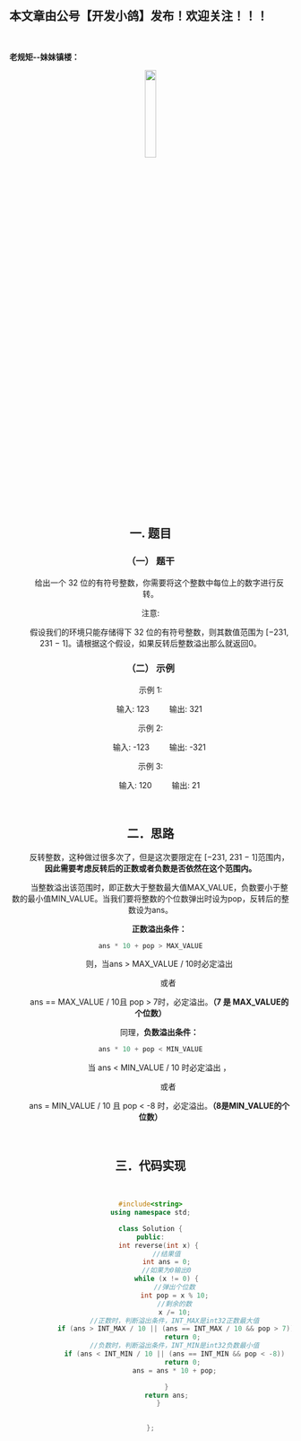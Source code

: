 ﻿## 本文章由公号【开发小鸽】发布！欢迎关注！！！
<br>

**老规矩--妹妹镇楼：**
<center>
<img src="https://img-blog.csdnimg.cn/20200721223424816.JPG"   width="20%">


## 一. 	题目
### （一）	题干
&nbsp;  &nbsp;  &nbsp;  &nbsp; 给出一个 32 位的有符号整数，你需要将这个整数中每位上的数字进行反转。

注意:

&nbsp;  &nbsp;  &nbsp;  &nbsp; 假设我们的环境只能存储得下 32 位的有符号整数，则其数值范围为 [−231,  231 − 1]。请根据这个假设，如果反转后整数溢出那么就返回0。
<br>


### （二）	示例

示例 1:

&nbsp;  &nbsp;  &nbsp;  &nbsp; 输入: 123
&nbsp;  &nbsp;  &nbsp;  &nbsp; 输出: 321

 示例 2:

&nbsp;  &nbsp;  &nbsp;  &nbsp; 输入: -123
&nbsp;  &nbsp;  &nbsp;  &nbsp; 输出: -321

示例 3:

&nbsp;  &nbsp;  &nbsp;  &nbsp; 输入: 120
&nbsp;  &nbsp;  &nbsp;  &nbsp; 输出: 21

<br>



## 二．思路
&nbsp;  &nbsp;  &nbsp;  &nbsp; 反转整数，这种做过很多次了，但是这次要限定在 [−231,  231 − 1]范围内，**因此需要考虑反转后的正数或者负数是否依然在这个范围内。**

&nbsp;  &nbsp;  &nbsp;  &nbsp; 当整数溢出该范围时，即正数大于整数最大值MAX_VALUE，负数要小于整数的最小值MIN_VALUE。当我们要将整数的个位数弹出时设为pop，反转后的整数设为ans。

&nbsp;  &nbsp;  &nbsp;  &nbsp; **正数溢出条件：** 

```cpp
ans * 10 + pop > MAX_VALUE
```

&nbsp;  &nbsp;  &nbsp;  &nbsp; 则，当ans > MAX_VALUE / 10时必定溢出

&nbsp;  &nbsp;  &nbsp;  &nbsp; &nbsp;  &nbsp;  &nbsp;  &nbsp; 或者
 
&nbsp;  &nbsp;  &nbsp;  &nbsp; ans == MAX_VALUE / 10且 pop > 7时，必定溢出。**（7 是 MAX_VALUE的个位数）**
<br>


&nbsp;  &nbsp;  &nbsp;  &nbsp; 同理，**负数溢出条件：**

```cpp
ans * 10 + pop < MIN_VALUE
```

&nbsp;  &nbsp;  &nbsp;  &nbsp; 当 ans < MIN_VALUE / 10 时必定溢出 ，

&nbsp;  &nbsp;  &nbsp;  &nbsp; &nbsp;  &nbsp;  &nbsp;  &nbsp; 或者

&nbsp;  &nbsp;  &nbsp;  &nbsp; ans = MIN_VALUE / 10 且 pop < -8 时，必定溢出。**（8是MIN_VALUE的个位数）**

<br>



## 三．代码实现
<br>



```cpp
#include<string>
using namespace std;

class Solution {
public:
	int reverse(int x) {
		//结果值
		int ans = 0;
		//如果为0输出0
		while (x != 0) {
			//弹出个位数
			int pop = x % 10;
			//剩余的数
			x /= 10;
			//正数时，判断溢出条件，INT_MAX是int32正数最大值
			if (ans > INT_MAX / 10 || (ans == INT_MAX / 10 && pop > 7))
				return 0;
			//负数时，判断溢出条件，INT_MIN是int32负数最小值
			if (ans < INT_MIN / 10 || (ans == INT_MIN && pop < -8))
				return 0;
			ans = ans * 10 + pop;

		}
		return ans;
	}

	
};
```


